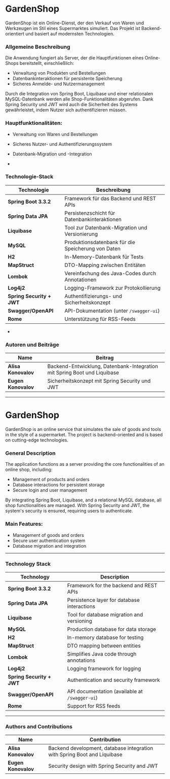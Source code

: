 
# GardenShop

GardenShop ist ein Online-Dienst, der den Verkauf von Waren und Werkzeugen im Stil eines Supermarktes simuliert. Das Projekt ist Backend-orientiert und basiert auf modernsten Technologien.

### Allgemeine Beschreibung

Die Anwendung fungiert als Server, der die Hauptfunktionen eines Online-Shops bereitstellt, einschließlich:
- Verwaltung von Produkten und Bestellungen
- Datenbankinteraktionen für persistente Speicherung
- Sicheres Anmelde- und Nutzermanagement

Durch die Integration von Spring Boot, Liquibase und einer relationalen MySQL-Datenbank werden alle Shop-Funktionalitäten abgerufen. Dank Spring Security und JWT wird auch die Sicherheit des Systems gewährleistet, indem Nutzer sich authentifizieren müssen.

### Hauptfunktionalitäten:
- Verwaltung von Waren und Bestellungen
- Sicheres Nutzer- und Authentifizierungssystem
- Datenbank-Migration und -Integration

-

### Technologie-Stack

| Technologie              | Beschreibung                                          |
|--------------------------|------------------------------------------------------|
| **Spring Boot 3.3.2**     | Framework für das Backend und REST APIs               |
| **Spring Data JPA**       | Persistenzschicht für Datenbankinteraktionen         |
| **Liquibase**             | Tool zur Datenbank-Migration und Versionierung       |
| **MySQL**                 | Produktionsdatenbank für die Speicherung von Daten   |
| **H2**                    | In-Memory-Datenbank für Tests                        |
| **MapStruct**             | DTO-Mapping zwischen Entitäten                       |
| **Lombok**                | Vereinfachung des Java-Codes durch Annotationen      |
| **Log4j2**                | Logging-Framework zur Protokollierung                |
| **Spring Security + JWT** | Authentifizierungs- und Sicherheitskonzept           |
| **Swagger/OpenAPI**       | API-Dokumentation (unter `/swagger-ui`)              |
| **Rome**                  | Unterstützung für RSS-Feeds                         |

-

### Autoren und Beiträge

| Name                  | Beitrag                                                   |
|-----------------------|-----------------------------------------------------------|
| **Alisa Konovalov**    | Backend-Entwicklung, Datenbank-Integration mit Spring Boot und Liquibase |
| **Eugen Konovalov**    | Sicherheitskonzept mit Spring Security und JWT           |

---
# GardenShop

GardenShop is an online service that simulates the sale of goods and tools in the style of a supermarket. The project is backend-oriented and is based on cutting-edge technologies.

### General Description

The application functions as a server providing the core functionalities of an online shop, including:
- Management of products and orders
- Database interactions for persistent storage
- Secure login and user management

By integrating Spring Boot, Liquibase, and a relational MySQL database, all shop functionalities are managed. With Spring Security and JWT, the system's security is ensured, requiring users to authenticate.

### Main Features:
- Management of goods and orders
- Secure user authentication system
- Database migration and integration

---

### Technology Stack

| Technology              | Description                                          |
|--------------------------|------------------------------------------------------|
| **Spring Boot 3.3.2**     | Framework for the backend and REST APIs               |
| **Spring Data JPA**       | Persistence layer for database interactions         |
| **Liquibase**             | Tool for database migration and versioning       |
| **MySQL**                 | Production database for data storage   |
| **H2**                    | In-memory database for testing                        |
| **MapStruct**             | DTO mapping between entities                       |
| **Lombok**                | Simplifies Java code through annotations      |
| **Log4j2**                | Logging framework for logging                |
| **Spring Security + JWT** | Authentication and security framework           |
| **Swagger/OpenAPI**       | API documentation (available at `/swagger-ui`)              |
| **Rome**                  | Support for RSS feeds                         |

---

### Authors and Contributions

| Name                  | Contribution                                                   |
|-----------------------|-----------------------------------------------------------|
| **Alisa Konovalov**    | Backend development, database integration with Spring Boot and Liquibase |
| **Eugen Konovalov**    | Security design with Spring Security and JWT           |
